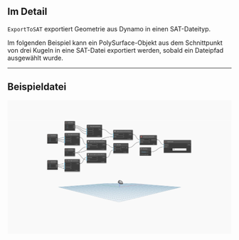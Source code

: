 ## Im Detail
`ExportToSAT` exportiert Geometrie aus Dynamo in einen SAT-Dateityp.

Im folgenden Beispiel kann ein PolySurface-Objekt aus dem Schnittpunkt von drei Kugeln in eine SAT-Datei exportiert werden, sobald ein Dateipfad ausgewählt wurde.

___
## Beispieldatei

![ExportToSAT](./GeometryUI.ExportWithUnits_img.jpg)
